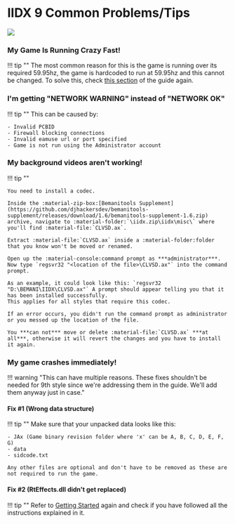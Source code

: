# IIDX 9 Common Problems/Tips

<img src="/img/iidx9/9_logo.png">

### My Game Is Running Crazy Fast!

!!! tip ""
	The most common reason for this is the game is running over its required 59.95hz, the game is hardcoded to run at 59.95hz and this cannot be changed. To solve this, check [this section](setup.md#game-resolution-and-locking-fps) of the guide again.

### I'm getting "NETWORK WARNING" instead of "NETWORK OK"

!!! tip ""
	This can be caused by:

	- Invalid PCBID
	- Firewall blocking connections
	- Invalid eamuse url or port specified
	- Game is not run using the Administrator account 

### My background videos aren't working!

!!! tip ""

	You need to install a codec.
	
	Inside the :material-zip-box:[Bemanitools Supplement](https://github.com/djhackersdev/bemanitools-supplement/releases/download/1.6/bemanitools-supplement-1.6.zip) archive, navigate to :material-folder:`\iidx.zip\iidx\misc\` where you'll find :material-file:`CLVSD.ax`.

	Extract :material-file:`CLVSD.ax` inside a :material-folder:folder that you know won't be moved or renamed.

	Open up the :material-console:command prompt as ***administrator***. Now type `regsvr32 "<location of the file>\CLVSD.ax"` into the command prompt.

	As an example, it could look like this: `regsvr32 "D:\BEMANI\IIDX\CLVSD.ax"` A prompt should appear telling you that it has been installed successfully.
	This applies for all styles that require this codec.

	If an error occurs, you didn't run the command prompt as administrator or you messed up the location of the file.

	You ***can not*** move or delete :material-file:`CLVSD.ax` ***at all***, otherwise it will revert the changes and you have to install it again.

### My game crashes immediately!

!!! warning "This can have multiple reasons. These fixes shouldn't be needed for 9th style since we're addressing them in the guide. We'll add them anyway just in case."

#### Fix #1 (Wrong data structure)

!!! tip ""
	Make sure that your unpacked data looks like this:

	- JAx (Game binary revision folder where 'x' can be A, B, C, D, E, F, G)
	- data
	- sidcode.txt
	
	Any other files are optional and don't have to be removed as these are not required to run the game.

#### Fix #2 (RtEffects.dll didn't get replaced)

!!! tip ""
	Refer to [Getting Started](setup.md#preparing-data) again and check if you have followed all the instructions explained in it.